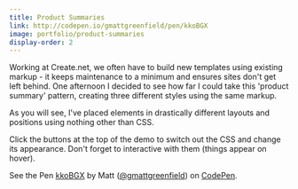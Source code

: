 ```yaml
---
title: Product Summaries
link: http://codepen.io/gmattgreenfield/pen/kkoBGX
image: portfolio/product-summaries
display-order: 2
---
```


Working at Create.net, we often have to build new templates using existing markup - it keeps maintenance to a minimum and ensures sites don't get left behind. One afternoon I decided to see how far I could take this 'product summary' pattern, creating three different styles using the same markup.

As you will see, I've placed elements in drastically different layouts and positions using nothing other than CSS.

Click the buttons at the top of the demo to switch out the CSS and change its appearance. Don't forget to interactive with them (things appear on hover).

<p data-height="504" data-theme-id="light" data-slug-hash="kkoBGX" data-default-tab="css,result" data-user="gmattgreenfield" data-embed-version="2" class="codepen">See the Pen <a href="http://codepen.io/gmattgreenfield/pen/kkoBGX/">kkoBGX</a> by Matt (<a href="http://codepen.io/gmattgreenfield">@gmattgreenfield</a>) on <a href="http://codepen.io">CodePen</a>.</p>
<script async src="//assets.codepen.io/assets/embed/ei.js"></script>
